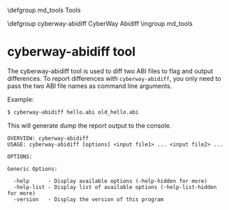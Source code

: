 \defgroup md_tools Tools

 \defgroup cyberway-abidiff CyberWay Abidiff
 \ingroup md_tools


# cyberway-abidiff tool

The cyberway-abidiff tool is used to diff two ABI files to flag and output differences. To report differences with `cyberway-abidiff`, you only need to pass the two ABI file names as command line arguments.

Example:

```bash
$ cyberway-abidiff hello.abi old_hello.abi
```

This will generate dump the report output to the console.

```
OVERVIEW: cyberway-abidiff
USAGE: cyberway-abidiff [options] <input file1> ... <input file2> ...

OPTIONS:

Generic Options:

  -help      - Display available options (-help-hidden for more)
  -help-list - Display list of available options (-help-list-hidden for more)
  -version   - Display the version of this program
```
